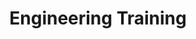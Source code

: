 ---
layout: page
title: Engineering Training
description: Application, Software
img: assets/img/engineering.jpg
importance: 3
category: Course
related_publications: einstein1956investigations, einstein1950meaning
---
